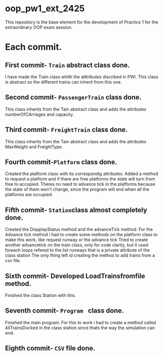 # oop_pw1_ext_2425
This repository is the base element for the development of Practice 1 for the extraordinary OOP exam session. 

# Each commit.
## First commit- `Train` abstract class done.
 I have made the Train class whith the atttributes discribed in PWI. 
 This class is abstract so the different trains can inherit from this one.
## Second commit- `PassengerTrain` class done.
 This class inherits from the Tain abstract class and adds the attributes numberOfCArriages and capacity.
## Third commit- `FreightTrain` class done.
 This class inherits from the Tain abstract class and adds the attributes MaxWeight and FreightType.
## Fourth commit-`Platform` class done.
 Created the platform class with its correspondig attributes.
 Added a method to request a platform and if there are free platforms the state will turn from free to accupied.
 Theres no need to advance tick in the platforms because the state of them won't change, since the program will end when all the platforms are occupied.
## Fifth commit- `Station`class almost completely done.
 Created the DispplayStatus method and the advanceTick method.
 For the Advance tick method i had to create some methods on the platform class to make this work, like request runway or the advance tick
 Tried to create another advancetick on the train class, only for code clarity, but it used foreach loops refered to the list runways that is a private attribute of the class station
 The only thing left id creating the methos to add trains from a csv file.
 ## Sixth commit- Developed LoadTrainsfromfile method.
 Finished the class Station with this.
 ## Seventh commit- `Program ` class done.
 Finished the main program.
 For this to work i had to create a method called AllTrainsDocked in the class station since thats the way the simulation can end.
 ## Eighth commit- `CSV` file done.
  
 

